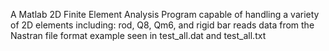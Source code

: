 A  Matlab 2D Finite Element Analysis Program
capable of handling a variety of 2D elements including: rod, Q8, Qm6, and rigid bar 
reads data from the Nastran  file format
example seen in test_all.dat and test_all.txt